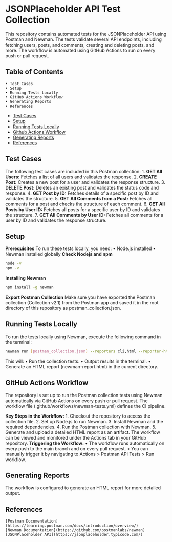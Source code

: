 # JSONPlaceholder API Test Collection

This repository contains automated tests for the JSONPlaceholder API using Postman and Newman. The tests validate several API endpoints, including fetching users, posts, and comments, creating and deleting posts, and more. The workflow is automated using GitHub Actions to run on every push or pull request.
## Table of Contents
    • Test Cases
    • Setup
    • Running Tests Locally
    • GitHub Actions Workflow
    • Generating Reports
    • References

- [Test Cases](#test-cases)
- [Setup](#Setup)
- [Running Tests Locally](#running-tests-locally)
- [Github Actions Workflow](#github-actions-workflow)
- [Generating Reports](#generating-reports)
- [References](#references)
## Test Cases
The following test cases are included in this Postman collection:
    1. **GET All Users:** 
       Fetches a list of all users and validates the response.
    2. **CREATE Post:** 
       Creates a new post for a user and validates the response structure.
    3. **DELETE Post:** 
       Deletes an existing post and validates the status code and response.
    4. **GET Post by ID:** 
       Fetches details of a specific post by ID and validates the structure.
    5. **GET All Comments from a Post:** 
       Fetches all comments for a post and checks the structure of each comment.
    6. **GET All Posts by User ID:** 
       Fetches all posts for a specific user by ID and validates the structure.
    7. **GET All Comments by User ID:** 
       Fetches all comments for a user by ID and validates the response structure.
## Setup
**Prerequisites**
To run these tests locally, you need:
    • Node.js installed
    • Newman installed globally
**Check Nodejs and npm**

```bash
node -v
npm -v
```
**Installing Newman**

```bash
npm install -g newman
```
**Export Postman Collection**
Make sure you have exported the Postman collection (Collection v2.1) from the Postman app and saved it in the root directory of this repository as postman_collection.json.
## Running Tests Locally
To run the tests locally using Newman, execute the following command in the terminal:
```bash
newman run [postman_collection.json] --reporters cli,html --reporter-html-export newman-report.html
```
This will:
    • Run the collection tests.
    • Output results in the terminal.
    • Generate an HTML report (newman-report.html) in the current directory.
## GitHub Actions Workflow
The repository is set up to run the Postman collection tests using Newman automatically via GitHub Actions on every push or pull request. The workflow file (.github/workflows/newman-tests.yml) defines the CI pipeline.

**Key Steps in the Workflow:**
    1. Checkout the repository to access the collection file.
    2. Set up Node.js to run Newman.
    3. Install Newman and the required dependencies.
    4. Run the Postman collection with Newman.
    5. Generate and upload a detailed HTML report as an artifact.
The workflow can be viewed and monitored under the Actions tab in your GitHub repository.
**Triggering the Workflow:**
    • The workflow runs automatically on every push to the main branch and on every pull request.
    • You can manually trigger it by navigating to Actions > Postman API Tests > Run workflow.
## Generating Reports
The workflow is configured to generate an HTML report for more detailed output.
## References
    [Postman Documentation](https://learning.postman.com/docs/introduction/overview/)
    [Newman Documentation](https://github.com/postmanlabs/newman)
    [JSONPlaceholder API](https://jsonplaceholder.typicode.com/)
